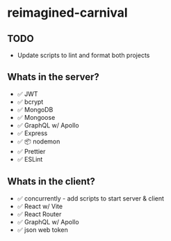 # reimagined-carnival

## TODO

- Update scripts to lint and format both projects

## Whats in the server?

- ✅ JWT
- ✅ bcrypt
- ✅ MongoDB
- ✅ Mongoose
- ✅ GraphQL w/ Apollo
- ✅ Express
- ✅ 📦 nodemon
- ✅ Prettier
- ✅ ESLint

## Whats in the client?

- ✅ concurrently - add scripts to start server & client
- ✅ React w/ Vite
- ✅ React Router
- ✅ GraphQL w/ Apollo
- ✅ json web token
